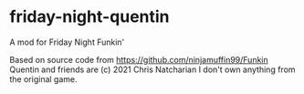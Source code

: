 # friday-night-quentin
 A mod for Friday Night Funkin'

Based on source code from https://github.com/ninjamuffin99/Funkin
Quentin and friends are (c) 2021 Chris Natcharian
I don't own anything from the original game.
